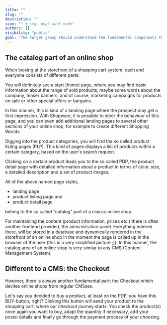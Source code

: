 ```yaml
---
title: ""
slug: ""
description: ""
icon: "" # svg, png? dark mode?
authors: []
visibility: "public"
goal: "The target group should understand the fundamental components that make the difference between a website an online store."
---
```


## The catalog part of an online shop

When looking at the storefront of a shopping cart system, each and everyone consists of different parts:

You will definitely see a start (home) page, where you may find basic information about the range of sold products, maybe some words about the company, teaser banners, and of course, marketing campaigns for products on sale or other special offers or bargains.

In this manner, this is kind of a landing page where the prospect may get a first impression. With Shopware, it is possible to steer the behaviour of this page, and you can even add additional landing pages to several other sections of your online shop, for example to create different Shopping Worlds.

Digging into the product categories, you will find the so called product listing pages (PLP). This kind of pages displays a list of products within a certain category, based on the user's search request.

Clicking on a certain product leads you to the so called PDP, the product detail page with detailed information about a product in terms of color, size, a detailed description and a set of product images.

All of the above named page styles,

* landing page
* product listing page and
* product detail page

belong to the so called "catalog" part of a classic online shop.

For maintaining the content (product information, prices etc.) there is often another frontend provided, the administration panel. Everything entered there, will be stored in a database and dynamically rendered in the storefront of an online shop in the moment the page is called up in the browser of the user (this is a very simplified picture ;)). In this manner, the catalog area of an online shop is very similar to any CMS (Content Management System).

## Different to a CMS: the Checkout

However, there is always another fundamental part: the Checkout which devites online shops from regular CMSses.

Let's say you decided to buy a product, at least on the PDP, you have this BUY-button, right? Clicking this button will send your product to the shopping cart, where our checkout journey starts. You check the product(s) once again you want to buy, adapt the quantity if necessary, add your postal details and finally go through the payment process of your choosing.
